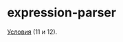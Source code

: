 # expression-parser

[Условия](https://www.kgeorgiy.info/courses/prog-intro/homeworks.html#homework-11) (11 и 12).

